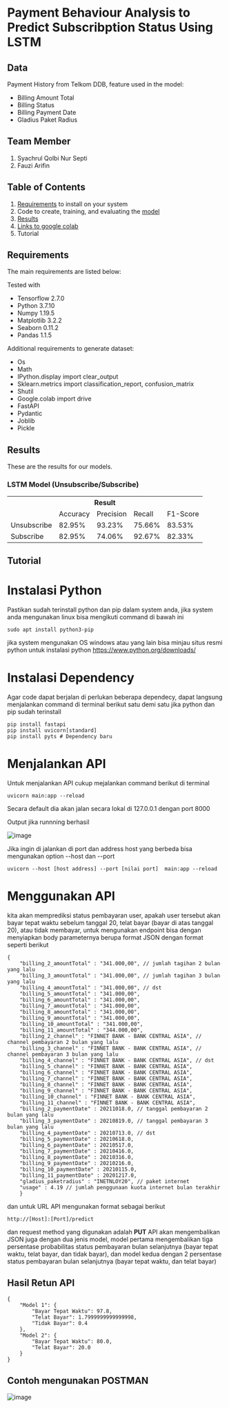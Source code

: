 # Payment Behaviour Analysis to Predict Subscribption Status Using LSTM

## Data
Payment History from Telkom DDB, feature used in the model:
* Billing Amount Total
* Billing Status
* Billing Payment Date
* Gladius Paket Radius

## Team Member
1. Syachrul Qolbi Nur Septi
2. Fauzi Arifin

## Table of Contents
1. [Requirements](#requirements) to install on your system
2. Code to create, training, and evaluating the [model](Behaviour_Payment.ipynb)
3. [Results](#results)
4. [Links to google colab](https://colab.research.google.com/drive/1pUasmKKcQWSiSrb4o4oES9xgbO1se5py?authuser=2#scrollTo=v0719deFT8yn)
5. Tutorial

## Requirements

The main requirements are listed below:

Tested with 
* Tensorflow 2.7.0
* Python 3.7.10
* Numpy 1.19.5
* Matplotlib 3.2.2
* Seaborn 0.11.2
* Pandas 1.1.5

Additional requirements to generate dataset:

* Os
* Math
* IPython.display import clear_output
* Sklearn.metrics import classification_report, confusion_matrix
* Shutil
* Google.colab import drive
* FastAPI
* Pydantic
* Joblib
* Pickle


## Results
These are the results for our models.

### LSTM Model (Unsubscribe/Subscribe)
<div class="tg-wrap"><table class="tg">
  <tr>
    <th class="tg-7btt" colspan="6">Result</th>
  </tr>
  <tr>
    <td class="tg-7btt"></td>
    <td class="tg-7btt">Accuracy</td>
    <td class="tg-7btt">Precision</td>
    <td class="tg-7btt">Recall</td>
    <td class="tg-7btt">F1-Score</td>
  </tr>
  <tr>
    <td class="tg-c3ow">Unsubscribe</td>
    <td class="tg-c3ow">82.95%</td>
    <td class="tg-c3ow">93.23%</td>
    <td class="tg-c3ow">75.66%</td>
    <td class="tg-c3ow">83.53%</td>
  </tr>
  <tr>
    <td class="tg-c3ow">Subscribe</td>
    <td class="tg-c3ow">82.95%</td>
    <td class="tg-c3ow">74.06%</td>
    <td class="tg-c3ow">92.67%</td>
    <td class="tg-c3ow">82.33%</td>
  </tr>
</table></div>

## Tutorial
# Instalasi Python

Pastikan sudah terinstall python dan pip dalam system anda, jika system anda mengunakan linux bisa mengikuti command di bawah ini

`
sudo apt install python3-pip
`

jika system mengunakan OS windows atau yang lain bisa minjau situs resmi python untuk instalasi python https://www.python.org/downloads/

# Instalasi Dependency 
Agar code dapat berjalan di perlukan beberapa dependecy, dapat langsung menjalankan command di terminal berikut satu demi satu jika python dan pip sudah terinstall

```
pip install fastapi
pip install uvicorn[standard]
pip install pyts # Dependency baru
```

# Menjalankan API
Untuk menjalankan API cukup mejalankan command berikut di terminal
```
uvicorn main:app --reload
```
Secara default dia akan jalan secara lokal di 127.0.0.1 dengan port 8000 

Output jika runnning berhasil

![image](https://user-images.githubusercontent.com/94620431/143467871-e8eec90c-c5d9-4981-8973-cd9e58187a3c.png)

Jika ingin di jalankan di port dan address host yang berbeda bisa mengunakan option --host dan --port
```
uvicorn --host [host address] --port [nilai port]  main:app --reload 
```

# Menggunakan API
kita akan memprediksi status pembayaran user, apakah user tersebut akan bayar tepat waktu sebelum tanggal 20, telat bayar (bayar di atas tanggal 20), atau tidak membayar, untuk mengunakan endpoint bisa dengan menyiapkan body parameternya berupa format JSON dengan format seperti berikut

```
{
    "billing_2_amountTotal" : "341.000,00", // jumlah tagihan 2 bulan yang lalu
    "billing_3_amountTotal" : "341.000,00", // jumlah tagihan 3 bulan yang lalu
    "billing_4_amountTotal" : "341.000,00", // dst
    "billing_5_amountTotal" : "341.000,00",
    "billing_6_amountTotal" : "341.000,00",
    "billing_7_amountTotal" : "341.000,00",
    "billing_8_amountTotal" : "341.000,00",
    "billing_9_amountTotal" : "341.000,00",
    "billing_10_amountTotal" : "341.000,00",
    "billing_11_amountTotal" : "344.000,00",
    "billing_2_channel" : "FINNET BANK - BANK CENTRAL ASIA", // channel pembayaran 2 bulan yang lalu
    "billing_3_channel" : "FINNET BANK - BANK CENTRAL ASIA", // channel pembayaran 3 bulan yang lalu
    "billing_4_channel" : "FINNET BANK - BANK CENTRAL ASIA", // dst
    "billing_5_channel" : "FINNET BANK - BANK CENTRAL ASIA",
    "billing_6_channel" : "FINNET BANK - BANK CENTRAL ASIA",
    "billing_7_channel" : "FINNET BANK - BANK CENTRAL ASIA",
    "billing_8_channel" : "FINNET BANK - BANK CENTRAL ASIA",
    "billing_9_channel" : "FINNET BANK - BANK CENTRAL ASIA",
    "billing_10_channel" : "FINNET BANK - BANK CENTRAL ASIA",
    "billing_11_channel" : "FINNET BANK - BANK CENTRAL ASIA",
    "billing_2_paymentDate" : 20211018.0, // tanggal pembayaran 2 bulan yang lalu
    "billing_3_paymentDate" : 20210819.0, // tanggal pembayaran 3 bulan yang lalu
    "billing_4_paymentDate" : 20210713.0, // dst
    "billing_5_paymentDate" : 20210618.0,
    "billing_6_paymentDate" : 20210517.0,
    "billing_7_paymentDate" : 20210416.0,
    "billing_8_paymentDate" : 20210316.0,
    "billing_9_paymentDate" : 20210216.0,
    "billing_10_paymentDate" : 20210115.0,
    "billing_11_paymentDate" : 20201217.0,
    "gladius_paketradius" : "INETNLOY20", // paket internet
    "usage" : 4.19 // jumlah penggunaan kuota internet bulan terakhir
    }
```
dan untuk URL API mengunakan format sebagai berikut
```
http://[Host]:[Port]/predict
```
dan request method yang digunakan adalah **PUT** 
API akan mengembalikan JSON juga dengan dua jenis model, model pertama mengembalikan tiga persentase probabilitas status pembayaran bulan selanjutnya (bayar tepat waktu, telat bayar, dan tidak bayar), dan model kedua dengan 2 persentase status pembayaran bulan selanjutnya (bayar tepat waktu, dan telat bayar)

## Hasil Retun API
```
{
    "Model 1": {
        "Bayar Tepat Waktu": 97.8,
        "Telat Bayar": 1.7999999999999998,
        "Tidak Bayar": 0.4
    },
    "Model 2": {
        "Bayar Tepat Waktu": 80.0,
        "Telat Bayar": 20.0
    }
}
```
## Contoh mengunakan POSTMAN
![image](https://user-images.githubusercontent.com/94620431/143846469-df531e18-9a33-4793-841e-87ee77534665.png)
